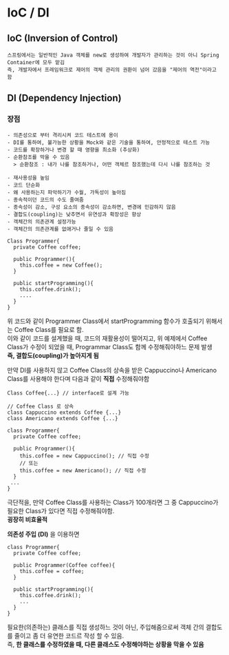 # IoC / DI

## IoC (Inversion of Control)
```
스프링에서는 일반적인 Java 객체를 new로 생성하여 개발자가 관리하는 것이 아니 Spring Container에 모두 맡김
즉, 개발자에서 프레임워크로 제어의 객체 관리의 권환이 넘어 갔음을 "제어의 역전"이라고 함
```   


## DI (Dependency Injection)
### 장점
```
- 의존성으로 부터 격리시켜 코드 테스트에 용이
- DI를 통하여, 불가능한 상황을 Mock와 같은 기술을 통하여, 안정적으로 테스트 가능
- 코드를 확장하거나 변경 할 때 영향을 최소화 (추상화)
- 순환참조를 막을 수 있음
  > 순환참조 : 내가 나를 참조하거나, 어떤 객체르 참조했는데 다시 나를 참조하는 것
  
- 재사용성을 높임
- 코드 단순화
- 왜 사용하는지 파악하기가 수월, 가독성이 높아짐
- 종속적이던 코드의 수도 줄여줌
- 종속성이 감소, 구성 요소의 종속성이 감소하면, 변경에 민감하지 않음
- 결합도(coupling)는 낮추면서 유연성과 확장성은 향상
- 객체간의 의존관계 설정가능
- 객체간의 의존관계를 없애거나 줄일 수 있음
```

```
Class Programmer{
  private Coffee coffee;
  
  public Programmer(){
    this.coffee = new Coffee();
  }
  
  public startProgramming(){
    this.coffee.drink();
    ....
  }
}
```
위 코드와 같이 Programmer Class에서 startProgramming 함수가 호출되기 위해서는 Coffee Class를 필요로 함.    
이와 같이 코드를 설계했을 때, 코드의 재활용성이 떨어지고, 위 예제에서 Coffee Class가 수정이 되었을 때, Programmar Class도 함께 수정해줘야하느 문제 발생     
**즉, 결합도(coupling)가 높아지게 됨**


만약 DI를 사용하지 않고 Coffee Class의 상속을 받은 Cappuccino나 Americano Class를 사용해야 한다며 다음과 같이 **직접** 수정해줘야함      
```
Class Coffee{...} // interface로 설계 가능
 
// Coffee Class 로 상속
class Cappuccino extends Coffee {...}
class Americano extends Coffee {...}

class Programmer{
  private Coffee coffee;
  
  public Programmer(){
    this.coffee = new Cappuccino(); // 직접 수정
    // 또는
    this.coffee = new Americano(); // 직접 수정
  }
 ...
}
```

극단적을, 만약 Coffee Class를 사용하는 Class가 100개라면 그 중 Cappuccino가 필요한 Class가 있다면 직접 수정해줘야함.   
**굉장히 비효율적**   

**의존성 주입 (DI)** 을 이용하면 
```
class Programmer{
  private Coffee coffee;
  
  public Programmer(Coffee coffee){
    this.coffee = coffee;
  }
  
  public startProgramming(){
    this.coffee.drink();
    ...
  }
}
```

   
필요한(의존하는) 클래스를 직접 생성하느 것이 아닌, 주입해줌으로써 객체 간의 결합도를 줄이고 좀 더 유연한 코드르 작성 할 수 있음.    
즉, **한 클래스를 수정하였을 때, 다른 클래스도 수정해야하는 상황을 막을 수 있음**
